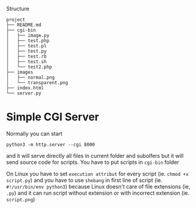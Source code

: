 Structure

    project
    ├── README.md
    ├── cgi-bin
    │   ├── image.py
    │   ├── test.php
    │   ├── test.pl
    │   ├── test.py
    │   ├── test.rb
    │   ├── test.sh
    │   └── test2.php
    ├── images
    │   ├── normal.png
    │   └── transparent.png
    ├── index.html
    └── server.py

# Simple CGI Server

Normally you can start

    python3 -m http.server --cgi 8000

and it will serve directly all files in current folder and subolfers but it will send source code for scripts. You have to put scripts in `cgi-bin` folder

On Linux you have to set `execution attribut` for every script (ie. `chmod +x script.py`) and you have to use `shebang` in first line of script (ie. `#!/usr/bin/env python3`) because Linux doesn't care of file extensions (ie, `.py`) and it can run script without extension or with incorrect extension (ie. `script.png`)
    
